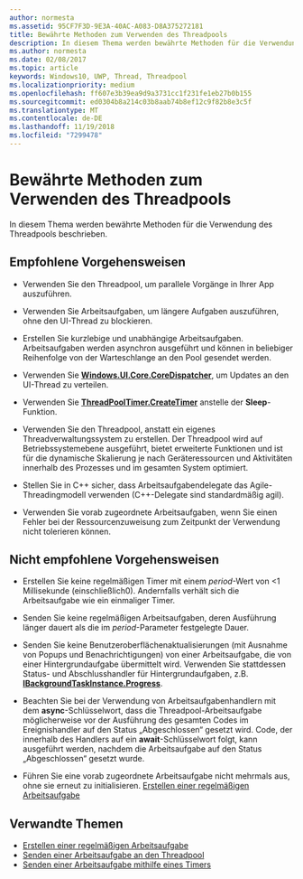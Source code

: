 ```yaml
---
author: normesta
ms.assetid: 95CF7F3D-9E3A-40AC-A083-D8A375272181
title: Bewährte Methoden zum Verwenden des Threadpools
description: In diesem Thema werden bewährte Methoden für die Verwendung des Threadpools beschrieben.
ms.author: normesta
ms.date: 02/08/2017
ms.topic: article
keywords: Windows10, UWP, Thread, Threadpool
ms.localizationpriority: medium
ms.openlocfilehash: ff607e3b39ea9d9a3731cc1f231fe1eb27b0b155
ms.sourcegitcommit: ed0304b8a214c03b8aab74b8ef12c9f82b8e3c5f
ms.translationtype: MT
ms.contentlocale: de-DE
ms.lasthandoff: 11/19/2018
ms.locfileid: "7299478"
---
```

# <a name="best-practices-for-using-the-thread-pool"></a>Bewährte Methoden zum Verwenden des Threadpools

In diesem Thema werden bewährte Methoden für die Verwendung des Threadpools beschrieben.

## <a name="dos"></a>Empfohlene Vorgehensweisen


-   Verwenden Sie den Threadpool, um parallele Vorgänge in Ihrer App auszuführen.

-   Verwenden Sie Arbeitsaufgaben, um längere Aufgaben auszuführen, ohne den UI-Thread zu blockieren.

-   Erstellen Sie kurzlebige und unabhängige Arbeitsaufgaben. Arbeitsaufgaben werden asynchron ausgeführt und können in beliebiger Reihenfolge von der Warteschlange an den Pool gesendet werden.

-   Verwenden Sie [**Windows.UI.Core.CoreDispatcher**](https://msdn.microsoft.com/library/windows/apps/BR208211), um Updates an den UI-Thread zu verteilen.

-   Verwenden Sie [**ThreadPoolTimer.CreateTimer**](https://msdn.microsoft.com/library/windows/apps/Hh967921) anstelle der **Sleep**-Funktion.

-   Verwenden Sie den Threadpool, anstatt ein eigenes Threadverwaltungssystem zu erstellen. Der Threadpool wird auf Betriebssystemebene ausgeführt, bietet erweiterte Funktionen und ist für die dynamische Skalierung je nach Geräteressourcen und Aktivitäten innerhalb des Prozesses und im gesamten System optimiert.

-   Stellen Sie in C++ sicher, dass Arbeitsaufgabendelegate das Agile-Threadingmodell verwenden (C++-Delegate sind standardmäßig agil).

-   Verwenden Sie vorab zugeordnete Arbeitsaufgaben, wenn Sie einen Fehler bei der Ressourcenzuweisung zum Zeitpunkt der Verwendung nicht tolerieren können.

## <a name="donts"></a>Nicht empfohlene Vorgehensweisen


-   Erstellen Sie keine regelmäßigen Timer mit einem *period*-Wert von &lt;1 Millisekunde (einschließlich0). Andernfalls verhält sich die Arbeitsaufgabe wie ein einmaliger Timer.

-   Senden Sie keine regelmäßigen Arbeitsaufgaben, deren Ausführung länger dauert als die im *period*-Parameter festgelegte Dauer.

-   Senden Sie keine Benutzeroberflächenaktualisierungen (mit Ausnahme von Popups und Benachrichtigungen) von einer Arbeitsaufgabe, die von einer Hintergrundaufgabe übermittelt wird. Verwenden Sie stattdessen Status- und Abschlusshandler für Hintergrundaufgaben, z.B. [**IBackgroundTaskInstance.Progress**](https://msdn.microsoft.com/library/windows/apps/BR224800).

-   Beachten Sie bei der Verwendung von Arbeitsaufgabenhandlern mit dem **async**-Schlüsselwort, dass die Threadpool-Arbeitsaufgabe möglicherweise vor der Ausführung des gesamten Codes im Ereignishandler auf den Status „Abgeschlossen“ gesetzt wird. Code, der innerhalb des Handlers auf ein **await**-Schlüsselwort folgt, kann ausgeführt werden, nachdem die Arbeitsaufgabe auf den Status „Abgeschlossen“ gesetzt wurde.

-   Führen Sie eine vorab zugeordnete Arbeitsaufgabe nicht mehrmals aus, ohne sie erneut zu initialisieren. [Erstellen einer regelmäßigen Arbeitsaufgabe](create-a-periodic-work-item.md)

## <a name="related-topics"></a>Verwandte Themen


* [Erstellen einer regelmäßigen Arbeitsaufgabe](create-a-periodic-work-item.md)
* [Senden einer Arbeitsaufgabe an den Threadpool](submit-a-work-item-to-the-thread-pool.md)
* [Senden einer Arbeitsaufgabe mithilfe eines Timers](use-a-timer-to-submit-a-work-item.md)
